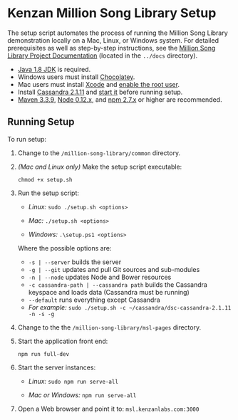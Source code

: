 # Kenzan Million Song Library Setup

The setup script automates the process of running the Million Song Library demonstration locally on a Mac, Linux, or Windows system. For detailed prerequisites as well as step-by-step instructions, see the [Million Song Library Project Documentation](https://github.com/kenzanmedia/million-song-library/tree/develop/docs) (located in the `../docs` directory).

- [Java 1.8 JDK](http://www.oracle.com/technetwork/java/javase/downloads/jdk8-downloads-2133151.html) is required.
- Windows users must install [Chocolatey](https://chocolatey.org/).
- Mac users must install [Xcode](https://developer.apple.com/xcode/download/) and [enable the root user](https://support.apple.com/en-us/HT204012).
- Install [Cassandra 2.1.11](https://downloads.datastax.com/community/) and [start it](https://github.com/kenzanmedia/million-song-library/tree/develop/tools/cassandra) before running setup.
- [Maven 3.3.9](http://www.tutorialspoint.com/maven/maven_environment_setup.htm), [Node 0.12.x](https://nodejs.org/en/download/), and [npm 2.7.x](https://nodejs.org/en/download/) or higher are recommended.

## Running Setup

To run setup:

1. Change to the `/million-song-library/common` directory.
2. *(Mac and Linux only)* Make the setup script executable:
   
   ```
   chmod +x setup.sh
   ```
   
3. Run the setup script:

   - *Linux:* `sudo ./setup.sh <options>`
   
   - *Mac:* `./setup.sh <options>`
   
   - *Windows:* `.\setup.ps1 <options>`
   
   Where the possible options are:

   - `-s | --server` builds the server
   - `-g | --git` updates and pull Git sources and sub-modules
   - `-n | --node` updates Node and Bower resources
   - `-c cassandra-path | --cassandra path` builds the Cassandra keyspace and loads data (Cassandra must be running)
   - `--default` runs everything except Cassandra
   - *For example:* `sudo ./setup.sh -c ~/cassandra/dsc-cassandra-2.1.11 -n -s -g`

4. Change to the the `/million-song-library/msl-pages` directory.
5. Start the application front end:
   
   ```
   npm run full-dev
   ```
   
6. Start the server instances:

   - *Linux:* `sudo npm run serve-all`
   
   - *Mac or Windows:* `npm run serve-all`
   
7. Open a Web browser and point it to: `msl.kenzanlabs.com:3000`
